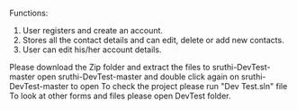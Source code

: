 
Functions:
1. User registers and create an account.
2. Stores all the contact details and can edit, delete or add new contacts.
3. User can edit his/her account details.

Please download the Zip folder and extract the files to sruthi-DevTest-master
open sruthi-DevTest-master and double click again on sruthi-DevTest-master to open
To check the project please run "Dev Test.sln" file
To look at other forms and files please open DevTest folder.
